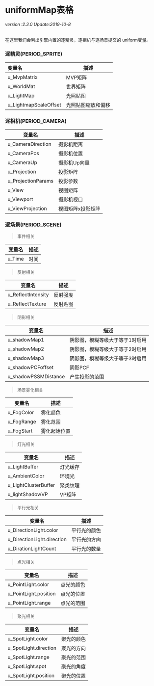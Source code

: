 # uniformMap表格

###### *version :2.3.0   Update:2019-10-8*

在这里我们会列出引擎内置的逐精灵，逐相机与逐场景提交的 uniform变量。

### 逐精灵(PERIOD_SPRITE)

| 变量名                | 描述               |
| :-------------------- | ------------------ |
| u_MvpMatrix           | MVP矩阵            |
| u_WorldMat            | 世界矩阵           |
| u_LightMap            | 光照贴图           |
| u_LightmapScaleOffset | 光照贴图缩放和偏移 |


### 逐相机(PERIOD_CAMERA)

| 变量名             | 描述              |
| ------------------ | ----------------- |
| u_CameraDirection  | 摄影机距离        |
| u_CameraPos        | 摄影机位置        |
| u_CameraUp         | 摄影机Up向量      |
| u_Projection       | 投影矩阵          |
| u_ProjectionParams | 投影参数          |
| u_View             | 视图矩阵          |
| u_Viewport         | 摄影机视口        |
| u_ViewProjection   | 视图矩阵x投影矩阵 |

### 逐场景(PERIOD_SCENE)

> 事件相关

| 变量名          | 描述     |
| --------------- | -------- |
| u_Time                     | 时间 |

> 反射相关


| 变量名          | 描述     |
| --------------- | -------- |
| u_ReflectIntensity         | 反射强度                        |
| u_ReflectTexture           | 反射贴图                        |

> 阴影相关

| 变量名               | 描述                            |
| -------------------- | ------------------------------- |
| u_shadowMap1         | 阴影图，模糊等级大于等于1时启用 |
| u_shadowMap2         | 阴影图，模糊等级大于等于2时启用 |
| u_shadowMap3         | 阴影图，模糊等级大于等于3时启用 |
| u_shadowPCFoffset    | 阴影PCF                         |
| u_shadowPSSMDistance | 产生投影的范围                  |

> 场景雾化相关

| 变量名                     | 描述                            |
| -------------------------- | ------------------------------- |
| u_FogColor                 | 雾化颜色                        |
| u_FogRange                 | 雾化范围                        |
| u_FogStart                 | 雾化起始位置                    |

> 灯光相关


| 变量名                     | 描述                            |
| -------------------------- | ------------------------------- |
| u_LightBuffer              | 灯光缓存                        |
| u_AmbientColor  | 环境光   |
| u_LightClusterBuffer       | 聚类纹理 |
| u_lightShadowVP            | VP矩阵                          |

> 平行光相关


| 变量名                     | 描述         |
| -------------------------- | ------------ |
| u_DirectionLight.color     | 平行光的颜色 |
| u_DirectionLight.direction | 平行光的方向 |
| u_DirationLightCount       | 平行光的数量 |


> 点光相关


| 变量名                     | 描述                            |
| -------------------------- | ------------------------------- |
| u_PointLight.color         | 点光的颜色                      |
| u_PointLight.position      | 点光的位置                      |
| u_PointLight.range         | 点光的范围                      |

> 聚光相关

| 变量名                | 描述       |
| --------------------- | ---------- |
| u_SpotLight.color     | 聚光的颜色 |
| u_SpotLight.direction | 聚光的方向 |
| u_SpotLight.range     | 聚光的范围 |
| u_SpotLight.spot      | 聚光的角度 |
| u_SpotLight.position  | 聚光的位置 |


